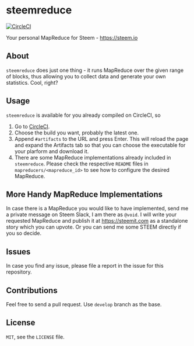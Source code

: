 # steemreduce

[![CircleCI](https://circleci.com/gh/tchap/steemreduce.svg?style=svg)](https://circleci.com/gh/tchap/steemreduce)

Your personal MapReduce for Steem - https://steem.io

## About

`steemreduce` does just one thing - it runs MapReduce over the given range of blocks,
thus allowing you to collect data and generate your own statistics. Cool, right?

## Usage

`steemreduce` is available for you already compiled on CircleCI, so

1. Go to [CircleCI](https://circleci.com/gh/tchap/steemreduce/tree/master).
2. Choose the build you want, probably the latest one.
3. Append `#artifacts` to the URL and press Enter. This will reload the page
   and expand the Artifacts tab so that you can choose the executable
   for your plarform and download it.
4. There are some MapReduce implementations already included in `steemreduce`.
   Please check the respective `README` files in `mapreducers/<mapreduce_id>`
   to see how to configure the desired MapReduce.

## More Handy MapReduce Implementations

In case there is a MapReduce you would like to have implemented, send me a
private message on Steem Slack, I am there as `@void`. I will write your
requested MapReduce and publish it at https://steemit.com as a standalone story
which you can upvote. Or you can send me some STEEM directly if you so decide.

## Issues

In case you find any issue, please file a report in the issue for this
repository.

## Contributions

Feel free to send a pull request. Use `develop` branch as the base.

## License

`MIT`, see the `LICENSE` file.
